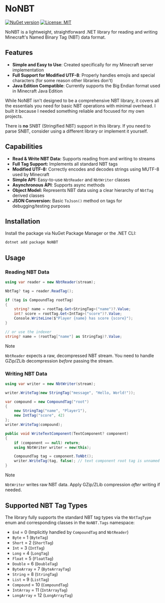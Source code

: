 # NoNBT

[![NuGet version](https://img.shields.io/nuget/v/NoNBT.svg)](https://www.nuget.org/packages/NoNBT/)
[![License: MIT](https://img.shields.io/badge/License-MIT-yellow.svg)](https://opensource.org/licenses/MIT)

NoNBT is a lightweight, straightforward .NET library for reading and writing Minecraft's Named Binary Tag (NBT) data format.

## Features

- **Simple and Easy to Use**: Created specifically for my Minecraft server implementation
- **Full Support for Modified UTF-8**: Properly handles emojis and special characters (for some reason other libraries don't)
- **Java Edition Compatible**: Currently supports the Big Endian format used in Minecraft Java Edition

While NoNBT isn't designed to be a comprehensive NBT library, it covers all the essentials you need for basic NBT operations with minimal overhead. I built it because I needed something reliable and focused for my own projects.

There is **no** SNBT (Stringified NBT) support in this library. If you need to parse SNBT, consider using a different library or implement it yourself.

## Capabilities
*   **Read & Write NBT Data:** Supports reading from and writing to streams
*   **Full Tag Support:** Implements all standard NBT tags
*   **Modified UTF-8:** Correctly encodes and decodes strings using MUTF-8 used by Minecraft
*   **Simple API:** Easy-to-use `NbtReader` and `NbtWriter` classes
*   **Asynchronous API**: Supports async methods
*   **Object Model:** Represents NBT data using a clear hierarchy of `NbtTag` derived classes
*   **JSON Conversion:** Basic `ToJson()` method on tags for debugging/testing purposes

## Installation

Install the package via NuGet Package Manager or the .NET CLI:

```bash
dotnet add package NoNBT
```

## Usage

### Reading NBT Data

```csharp
using var reader = new NbtReader(stream);

NbtTag? tag = reader.ReadTag();

if (tag is CompoundTag rootTag)
{
    string? name = rootTag.Get<StringTag>("name")?.Value;
    int? score = rootTag.Get<IntTag>("score")?.Value;
    Console.WriteLine($"Player {name} has score {score}");
}

// or use the indexer
string? name = (rootTag["name"] as StringTag)?.Value;
```

> [!NOTE]  
> `NbtReader` expects a raw, decompressed NBT stream. You need to handle GZip/ZLib decompression *before* passing the stream.

### Writing NBT Data

```csharp
using var writer = new NbtWriter(stream);

writer.WriteTag(new StringTag("message", "Hello, World!"));

var compound = new CompoundTag("root")
{
    new StringTag("name", "Player1"),
    new IntTag("score", 42)
};
writer.WriteTag(compound);

public void WriteTextComponent(TextComponent? component)
{
    if (component == null) return;
    using NbtWriter writer = new(this);

    CompoundTag tag = component.ToNbt();
    writer.WriteTag(tag, false); // text component root tag is unnamed
}
```

> [!NOTE]
> `NbtWriter` writes raw NBT data. Apply GZip/ZLib compression *after* writing if needed.

## Supported NBT Tag Types

The library fully supports the standard NBT tag types via the `NbtTagType` enum and corresponding classes in the `NoNBT.Tags` namespace:

*   `End` = 0 (Implicitly handled by `CompoundTag` and `NbtReader`)
*   `Byte` = 1 (`ByteTag`)
*   `Short` = 2 (`ShortTag`)
*   `Int` = 3 (`IntTag`)
*   `Long` = 4 (`LongTag`)
*   `Float` = 5 (`FloatTag`)
*   `Double` = 6 (`DoubleTag`)
*   `ByteArray` = 7 (`ByteArrayTag`)
*   `String` = 8 (`StringTag`)
*   `List` = 9 (`ListTag`)
*   `Compound` = 10 (`CompoundTag`)
*   `IntArray` = 11 (`IntArrayTag`)
*   `LongArray` = 12 (`LongArrayTag`)
